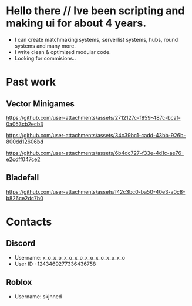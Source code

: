 # Hello there // Ive been scripting and making ui for about 4 years.

- I can create matchmaking systems, serverlist systems, hubs, round systems and many more.
- I write clean & optimized modular code.
- Looking for commisions..

# Past work

## Vector Minigames

https://github.com/user-attachments/assets/2712127c-f859-487c-bcaf-0a053cb2ecb3

https://github.com/user-attachments/assets/34c39bc1-cadd-43bb-926b-800dd12606bd

https://github.com/user-attachments/assets/6b4dc727-f33e-4d1c-ae76-e2cdff047ce2

## Bladefall

https://github.com/user-attachments/assets/f42c3bc0-ba50-40e3-a0c8-b826ce2dc7b0

# Contacts

## Discord

- Username: x_o_x_o_x_o_x_o_x_o_x_o_x_o_x_o
- User ID : 1243469277336436758

## Roblox

- Username: skjnned
